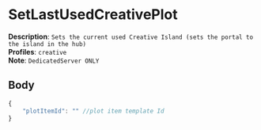 # SetLastUsedCreativePlot

**Description**: `Sets the current used Creative Island (sets the portal to the island in the hub)` \
**Profiles**: `creative` \
**Note**: `DedicatedServer ONLY`

## Body
```js
{
    "plotItemId": "" //plot item template Id
}
```
